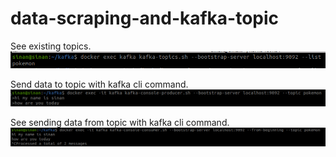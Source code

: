 # data-scraping-and-kafka-topic

See existing topics.
![Alt Text](images/topic-list.png)

Send data to topic with kafka cli command.
![Alt Text](images/producer.png)

See sending data from topic with kafka cli command.
![Alt Text](images/consumer.png)
